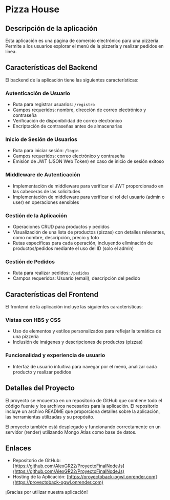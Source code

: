 # Pizza House


## Descripción de la aplicación

Esta aplicación es una página de comercio electrónico para una pizzería. Permite a los usuarios explorar el menú de la pizzería y realizar pedidos en línea.

## Características del Backend

El backend de la aplicación tiene las siguientes características:

### Autenticación de Usuario

- Ruta para registrar usuarios: `/registro`
- Campos requeridos: nombre, dirección de correo electrónico y contraseña
- Verificación de disponibilidad de correo electrónico
- Encriptación de contraseñas antes de almacenarlas

### Inicio de Sesión de Usuarios

- Ruta para iniciar sesión: `/login`
- Campos requeridos: correo electrónico y contraseña
- Emisión de JWT (JSON Web Token) en caso de inicio de sesión exitoso

### Middleware de Autenticación

- Implementación de middleware para verificar el JWT proporcionado en las cabeceras de las solicitudes
- Implementación de middleware para verificar el rol del usuario (admin o user) en operaciones sensibles

### Gestión de la Aplicación

- Operaciones CRUD para productos y pedidos
- Visualización de una lista de productos (pizzas) con detalles relevantes, como nombre, descripción, precio y foto
- Rutas específicas para cada operación, incluyendo eliminación de productos/pedidos mediante el uso del ID (solo el admin)

### Gestión de Pedidos

- Ruta para realizar pedidos: `/pedidos`
- Campos requeridos: Usuario (email), descripción del pedido

## Características del Frontend

El frontend de la aplicación incluye las siguientes características:

### Vistas con HBS y CSS

- Uso de elementos y estilos personalizados para reflejar la temática de una pizzería
- Inclusión de imágenes y descripciones de productos (pizzas)

### Funcionalidad y experiencia de usuario

- Interfaz de usuario intuitiva para navegar por el menú, analizar cada producto y realizar pedidos

## Detalles del Proyecto

El proyecto se encuentra en un repositorio de GitHub que contiene todo el código fuente y los archivos necesarios para la aplicación. El repositorio incluye un archivo README que proporciona detalles sobre la aplicación, las herramientas utilizadas y su propósito.

El proyecto también está desplegado y funcionando correctamente en un servidor (render) utilizando Mongo Atlas como base de datos.

## Enlaces

- Repositorio de GitHub: [https://github.com/AlexGR22/ProyectoFinalNodeJs](https://github.com/AlexGR22/ProyectoFinalNodeJs)
- Hosting de la Aplicación: [https://proyectoback-ogwl.onrender.com](https://proyectoback-ogwl.onrender.com)

¡Gracias por utilizar nuestra aplicación!


